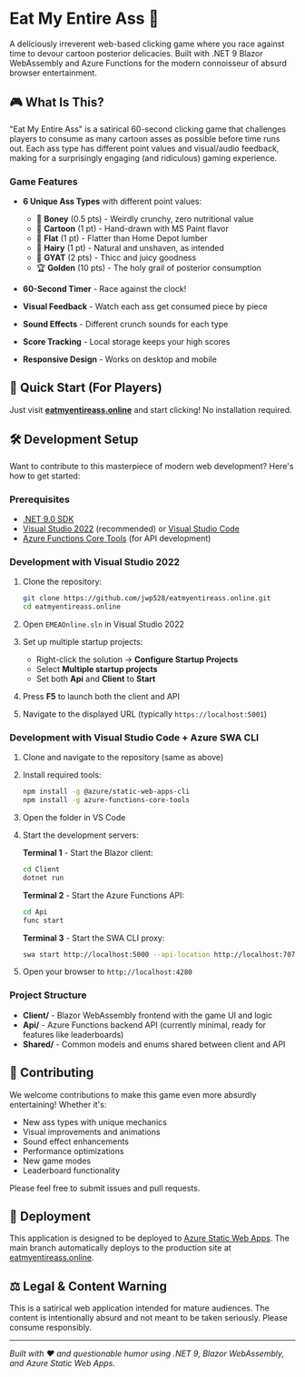 # Eat My Entire Ass 🍑

A deliciously irreverent web-based clicking game where you race against time to devour cartoon posterior delicacies. Built with .NET 9 Blazor WebAssembly and Azure Functions for the modern connoisseur of absurd browser entertainment.

## 🎮 What Is This?

"Eat My Entire Ass" is a satirical 60-second clicking game that challenges players to consume as many cartoon asses as possible before time runs out. Each ass type has different point values and visual/audio feedback, making for a surprisingly engaging (and ridiculous) gaming experience.

### Game Features

- **6 Unique Ass Types** with different point values:
  - 🦴 **Boney** (0.5 pts) - Weirdly crunchy, zero nutritional value
  - 🎨 **Cartoon** (1 pt) - Hand-drawn with MS Paint flavor  
  - 📏 **Flat** (1 pt) - Flatter than Home Depot lumber
  - 🌿 **Hairy** (1 pt) - Natural and unshaven, as intended
  - 🍑 **GYAT** (2 pts) - Thicc and juicy goodness
  - 🏆 **Golden** (10 pts) - The holy grail of posterior consumption

- **60-Second Timer** - Race against the clock!
- **Visual Feedback** - Watch each ass get consumed piece by piece
- **Sound Effects** - Different crunch sounds for each type
- **Score Tracking** - Local storage keeps your high scores
- **Responsive Design** - Works on desktop and mobile

## 🚀 Quick Start (For Players)

Just visit **[eatmyentireass.online](https://eatmyentireass.online)** and start clicking! No installation required.

## 🛠️ Development Setup

Want to contribute to this masterpiece of modern web development? Here's how to get started:

### Prerequisites

- [.NET 9.0 SDK](https://dotnet.microsoft.com/download/dotnet/9.0)
- [Visual Studio 2022](https://visualstudio.microsoft.com/vs/) (recommended) or [Visual Studio Code](https://code.visualstudio.com/)
- [Azure Functions Core Tools](https://docs.microsoft.com/azure/azure-functions/functions-run-local) (for API development)

### Development with Visual Studio 2022

1. Clone the repository:
   ```bash
   git clone https://github.com/jwp528/eatmyentireass.online.git
   cd eatmyentireass.online
   ```

2. Open `EMEAOnline.sln` in Visual Studio 2022

3. Set up multiple startup projects:
   - Right-click the solution → **Configure Startup Projects**
   - Select **Multiple startup projects**
   - Set both **Api** and **Client** to **Start**

4. Press **F5** to launch both the client and API

5. Navigate to the displayed URL (typically `https://localhost:5001`)

### Development with Visual Studio Code + Azure SWA CLI

1. Clone and navigate to the repository (same as above)

2. Install required tools:
   ```bash
   npm install -g @azure/static-web-apps-cli
   npm install -g azure-functions-core-tools
   ```

3. Open the folder in VS Code

4. Start the development servers:

   **Terminal 1** - Start the Blazor client:
   ```bash
   cd Client
   dotnet run
   ```

   **Terminal 2** - Start the Azure Functions API:
   ```bash
   cd Api
   func start
   ```

   **Terminal 3** - Start the SWA CLI proxy:
   ```bash
   swa start http://localhost:5000 --api-location http://localhost:7071
   ```

5. Open your browser to `http://localhost:4280`

### Project Structure

- **Client/** - Blazor WebAssembly frontend with the game UI and logic
- **Api/** - Azure Functions backend API (currently minimal, ready for features like leaderboards)
- **Shared/** - Common models and enums shared between client and API

## 🎯 Contributing

We welcome contributions to make this game even more absurdly entertaining! Whether it's:

- New ass types with unique mechanics
- Visual improvements and animations  
- Sound effect enhancements
- Performance optimizations
- New game modes
- Leaderboard functionality

Please feel free to submit issues and pull requests.

## 🚀 Deployment

This application is designed to be deployed to [Azure Static Web Apps](https://docs.microsoft.com/azure/static-web-apps). The main branch automatically deploys to the production site at [eatmyentireass.online](https://eatmyentireass.online).

## ⚖️ Legal & Content Warning

This is a satirical web application intended for mature audiences. The content is intentionally absurd and not meant to be taken seriously. Please consume responsibly.

---

*Built with ❤️ and questionable humor using .NET 9, Blazor WebAssembly, and Azure Static Web Apps.*
